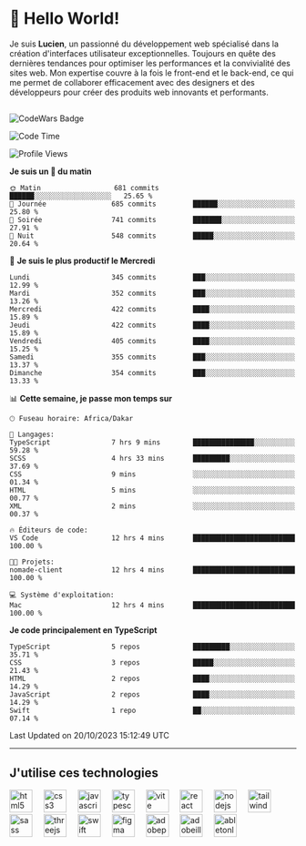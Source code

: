# 👋 Hello World!

Je suis **Lucien**, un passionné du développement web spécialisé dans la création d'interfaces utilisateur exceptionnelles. Toujours en quête des dernières tendances pour optimiser les performances et la convivialité des sites web. Mon expertise couvre à la fois le front-end et le back-end, ce qui me permet de collaborer efficacement avec des designers et des développeurs pour créer des produits web innovants et performants.

##

![CodeWars Badge](https://www.codewars.com/users/xyhomi3/badges/small)

<!--START_SECTION:waka-->
![Code Time](http://img.shields.io/badge/Code%20Time-122%20hrs%2038%20mins-blue)

![Profile Views](http://img.shields.io/badge/Vues%20du%20profil-18-blue)

**Je suis un 🐤 du matin** 

```text
🌞 Matin                  681 commits         ██████░░░░░░░░░░░░░░░░░░░   25.65 % 
🌆 Journée                685 commits         ██████░░░░░░░░░░░░░░░░░░░   25.80 % 
🌃 Soirée                 741 commits         ███████░░░░░░░░░░░░░░░░░░   27.91 % 
🌙 Nuit                   548 commits         █████░░░░░░░░░░░░░░░░░░░░   20.64 % 
```
📅 **Je suis le plus productif le Mercredi** 

```text
Lundi                    345 commits         ███░░░░░░░░░░░░░░░░░░░░░░   12.99 % 
Mardi                    352 commits         ███░░░░░░░░░░░░░░░░░░░░░░   13.26 % 
Mercredi                 422 commits         ████░░░░░░░░░░░░░░░░░░░░░   15.89 % 
Jeudi                    422 commits         ████░░░░░░░░░░░░░░░░░░░░░   15.89 % 
Vendredi                 405 commits         ████░░░░░░░░░░░░░░░░░░░░░   15.25 % 
Samedi                   355 commits         ███░░░░░░░░░░░░░░░░░░░░░░   13.37 % 
Dimanche                 354 commits         ███░░░░░░░░░░░░░░░░░░░░░░   13.33 % 
```


📊 **Cette semaine, je passe mon temps sur** 

```text
🕑︎ Fuseau horaire: Africa/Dakar

💬 Langages: 
TypeScript               7 hrs 9 mins        ███████████████░░░░░░░░░░   59.28 % 
SCSS                     4 hrs 33 mins       █████████░░░░░░░░░░░░░░░░   37.69 % 
CSS                      9 mins              ░░░░░░░░░░░░░░░░░░░░░░░░░   01.34 % 
HTML                     5 mins              ░░░░░░░░░░░░░░░░░░░░░░░░░   00.77 % 
XML                      2 mins              ░░░░░░░░░░░░░░░░░░░░░░░░░   00.37 % 

🔥 Éditeurs de code: 
VS Code                  12 hrs 4 mins       █████████████████████████   100.00 % 

🐱‍💻 Projets: 
nomade-client            12 hrs 4 mins       █████████████████████████   100.00 % 

💻 Système d'exploitation: 
Mac                      12 hrs 4 mins       █████████████████████████   100.00 % 
```

**Je code principalement en TypeScript** 

```text
TypeScript               5 repos             █████████░░░░░░░░░░░░░░░░   35.71 % 
CSS                      3 repos             █████░░░░░░░░░░░░░░░░░░░░   21.43 % 
HTML                     2 repos             ████░░░░░░░░░░░░░░░░░░░░░   14.29 % 
JavaScript               2 repos             ████░░░░░░░░░░░░░░░░░░░░░   14.29 % 
Swift                    1 repo              ██░░░░░░░░░░░░░░░░░░░░░░░   07.14 % 
```




 Last Updated on 20/10/2023 15:12:49 UTC
<!--END_SECTION:waka-->
---

## J'utilise ces technologies

<div align="left">
  <img src="https://skillicons.dev/icons?i=html" height="40" alt="html5 logo"  />
  <img width="12" />
  <img src="https://skillicons.dev/icons?i=css" height="40" alt="css3 logo"  />
  <img width="12" />
  <img src="https://skillicons.dev/icons?i=js" height="40" alt="javascript logo"  />
  <img width="12" />
  <img src="https://skillicons.dev/icons?i=ts" height="40" alt="typescript logo"  />
  <img width="12" />
  <img src="https://skillicons.dev/icons?i=vite" height="40" alt="vite logo"  />
  <img width="12" />
  <img src="https://skillicons.dev/icons?i=react" height="40" alt="react logo"  />
  <img width="12" />
  <img src="https://cdn.jsdelivr.net/gh/devicons/devicon/icons/nodejs/nodejs-original.svg" height="40" alt="nodejs logo"  />
  <img width="12" />
  <img src="https://skillicons.dev/icons?i=tailwind" height="40" alt="tailwindcss logo"  />
  <img width="12" />
  <img src="https://skillicons.dev/icons?i=sass" height="40" alt="sass logo"  />
  <img width="12" />
  <img src="https://skillicons.dev/icons?i=threejs" height="40" alt="threejs logo"  />
  <img width="12" />
  <img src="https://skillicons.dev/icons?i=swift" height="40" alt="swift logo"  />
  <img width="12" />
  <img src="https://skillicons.dev/icons?i=figma" height="40" alt="figma logo"  />
  <img width="12" />
  <img src="https://skillicons.dev/icons?i=ps" height="40" alt="adobephotoshop logo"  />
  <img width="12" />
  <img src="https://skillicons.dev/icons?i=ai" height="40" alt="adobeillustrator logo"  />
  <img width="12" />
  <img src="https://skillicons.dev/icons?i=ableton" height="40" alt="abletonlive logo"  />
</div>



